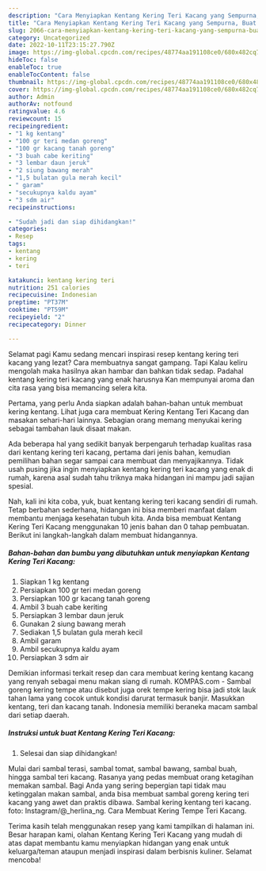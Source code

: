 ```yaml
---
description: "Cara Menyiapkan Kentang Kering Teri Kacang yang Sempurna, Buat Buka Puasa Lezat"
title: "Cara Menyiapkan Kentang Kering Teri Kacang yang Sempurna, Buat Buka Puasa Lezat"
slug: 2066-cara-menyiapkan-kentang-kering-teri-kacang-yang-sempurna-buat-buka-puasa-lezat
category: Uncategorized
date: 2022-10-11T23:15:27.790Z
image: https://img-global.cpcdn.com/recipes/48774aa191108ce0/680x482cq70/kentang-kering-teri-kacang-foto-resep-utama.jpg
hideToc: false
enableToc: true
enableTocContent: false
thumbnail: https://img-global.cpcdn.com/recipes/48774aa191108ce0/680x482cq70/kentang-kering-teri-kacang-foto-resep-utama.jpg
cover: https://img-global.cpcdn.com/recipes/48774aa191108ce0/680x482cq70/kentang-kering-teri-kacang-foto-resep-utama.jpg
author: Admin
authorAv: notfound
ratingvalue: 4.6
reviewcount: 15
recipeingredient:
- "1 kg kentang"
- "100 gr teri medan goreng"
- "100 gr kacang tanah goreng"
- "3 buah cabe keriting"
- "3 lembar daun jeruk"
- "2 siung bawang merah"
- "1,5 bulatan gula merah kecil"
- " garam"
- "secukupnya kaldu ayam"
- "3 sdm air"
recipeinstructions:

- "Sudah jadi dan siap dihidangkan!"
categories:
- Resep
tags:
- kentang
- kering
- teri

katakunci: kentang kering teri 
nutrition: 251 calories
recipecuisine: Indonesian
preptime: "PT37M"
cooktime: "PT59M"
recipeyield: "2"
recipecategory: Dinner

---
```



Selamat pagi Kamu sedang mencari inspirasi resep kentang kering teri kacang yang lezat? Cara membuatnya sangat gampang. Tapi Kalau keliru mengolah maka hasilnya akan hambar dan bahkan tidak sedap. Padahal kentang kering teri kacang yang enak harusnya Kan mempunyai aroma dan cita rasa yang bisa memancing selera kita.


Pertama, yang perlu Anda siapkan adalah bahan-bahan untuk membuat kering kentang. Lihat juga cara membuat Kering Kentang Teri Kacang dan masakan sehari-hari lainnya. Sebagian orang memang menyukai kering sebagai tambahan lauk disaat makan.

Ada beberapa hal yang sedikit banyak berpengaruh terhadap kualitas rasa dari kentang kering teri kacang, pertama dari jenis bahan, kemudian pemilihan bahan segar sampai cara membuat dan menyajikannya. Tidak usah pusing jika ingin menyiapkan kentang kering teri kacang yang enak di rumah, karena asal sudah tahu triknya maka hidangan ini mampu jadi sajian spesial.


Nah, kali ini kita coba, yuk, buat kentang kering teri kacang sendiri di rumah. Tetap berbahan sederhana, hidangan ini bisa memberi manfaat dalam membantu menjaga kesehatan tubuh kita. Anda bisa membuat Kentang Kering Teri Kacang menggunakan 10 jenis bahan dan 0 tahap pembuatan. Berikut ini langkah-langkah dalam membuat hidangannya.

<!--inarticleads1-->

##### Bahan-bahan dan bumbu yang dibutuhkan untuk menyiapkan Kentang Kering Teri Kacang:

1. Siapkan 1 kg kentang
1. Persiapkan 100 gr teri medan goreng
1. Persiapkan 100 gr kacang tanah goreng
1. Ambil 3 buah cabe keriting
1. Persiapkan 3 lembar daun jeruk
1. Gunakan 2 siung bawang merah
1. Sediakan 1,5 bulatan gula merah kecil
1. Ambil  garam
1. Ambil secukupnya kaldu ayam
1. Persiapkan 3 sdm air


Demikian informasi terkait resep dan cara membuat kering kentang kacang yang renyah sebagai menu makan siang di rumah. KOMPAS.com - Sambal goreng kering tempe atau disebut juga orek tempe kering bisa jadi stok lauk tahan lama yang cocok untuk kondisi darurat termasuk banjir. Masukkan kentang, teri dan kacang tanah. Indonesia memiliki beraneka macam sambal dari setiap daerah. 

<!--inarticleads2-->

##### Instruksi untuk buat Kentang Kering Teri Kacang:


1. Selesai dan siap dihidangkan!

Mulai dari sambal terasi, sambal tomat, sambal bawang, sambal buah, hingga sambal teri kacang. Rasanya yang pedas membuat orang ketagihan memakan sambal. Bagi Anda yang sering bepergian tapi tidak mau ketinggalan makan sambal, anda bisa membuat sambal goreng kering teri kacang yang awet dan praktis dibawa. Sambal kering kentang teri kacang. foto: Instagram/@_herlina_ng. Cara Membuat Kering Tempe Teri Kacang. 

Terima kasih telah menggunakan resep yang kami tampilkan di halaman ini. Besar harapan kami, olahan Kentang Kering Teri Kacang yang mudah di atas dapat membantu kamu menyiapkan hidangan yang enak untuk keluarga/teman ataupun menjadi inspirasi dalam berbisnis kuliner. Selamat mencoba!
